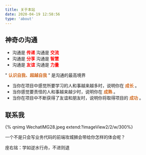 ```yaml
---
title: 关于本站
date: 2020-04-19 12:58:56
type: 'about'
---
```


## 神奇の沟通

-   沟通是<font color=red> **传递**</font> 沟通是<font color=red> **交流**</font>
-   沟通是<font color=red> **分享**</font> 沟通是<font color=red> **智慧**</font>
-   沟通是<font color=red> **友谊**</font> 沟通是<font color=red> **力量**</font>

" **<font color=chocolate>认识自我、超越自我</font>** " 是沟通的最高境界

-   当你在项目中感觉所要学习的人和事越来越多时，说明你在 **<font color=chocolate>成长</font>** 。
-   当你感觉要责怪的人和事越来越少时，说明你在 **<font color=chocolate>成熟</font>** 。
-   当你在项目中不断获得了友谊和朋友时，说明你将取得项目的 **<font color=chocolate>成功</font>** 。

## 联系我

{% qnimg WechatIMG28.jpeg extend:?imageView2/2/w/300%}

一个不是只会写业务代码的前端攻城狮会带给你怎样的体会呢？

座右铭：学如逆水行舟，不进则退
